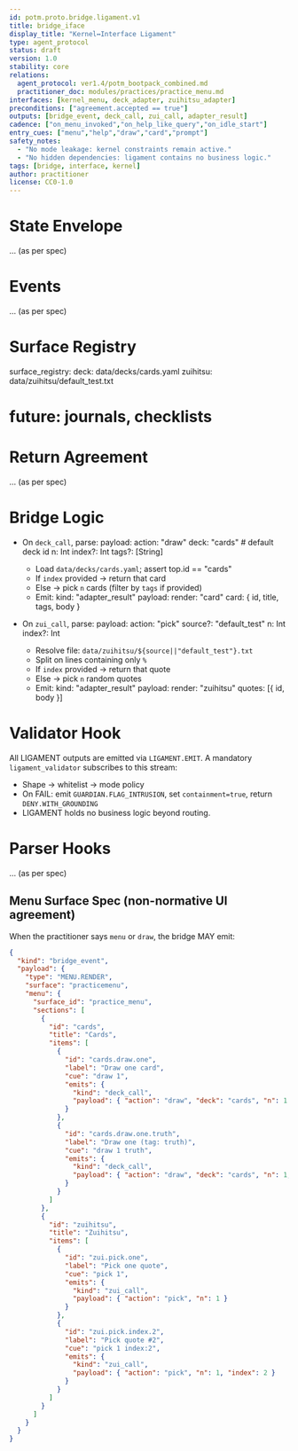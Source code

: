 ```yaml
---
id: potm.proto.bridge.ligament.v1
title: bridge_iface
display_title: "Kernel↔Interface Ligament"
type: agent_protocol
status: draft
version: 1.0
stability: core
relations:
  agent_protocol: ver1.4/potm_bootpack_combined.md
  practitioner_doc: modules/practices/practice_menu.md
interfaces: [kernel_menu, deck_adapter, zuihitsu_adapter]
preconditions: ["agreement.accepted == true"]
outputs: [bridge_event, deck_call, zui_call, adapter_result]
cadence: ["on_menu_invoked","on_help_like_query","on_idle_start"]
entry_cues: ["menu","help","draw","card","prompt"]
safety_notes:
  - "No mode leakage: kernel constraints remain active."
  - "No hidden dependencies: ligament contains no business logic."
tags: [bridge, interface, kernel]
author: practitioner
license: CC0-1.0
---
```


# State Envelope
… (as per spec)

# Events
… (as per spec)

# Surface Registry
surface_registry:
  deck: data/decks/cards.yaml
  zuihitsu: data/zuihitsu/default_test.txt
  # future: journals, checklists

# Return Agreement
… (as per spec)

# Bridge Logic

- On `deck_call`, parse:
    payload:
      action: "draw"
      deck:   "cards"       # default deck id
      n:      Int
      index?: Int
      tags?:  [String]
  - Load `data/decks/cards.yaml`; assert top.id == "cards"
  - If `index` provided → return that card
  - Else → pick `n` cards (filter by `tags` if provided)
  - Emit:
      kind: "adapter_result"
      payload:
        render: "card"
        card: { id, title, tags, body }

- On `zui_call`, parse:
    payload:
      action: "pick"
      source?: "default_test"
      n:      Int
      index?: Int
  - Resolve file: `data/zuihitsu/${source||"default_test"}.txt`
  - Split on lines containing only `%`
  - If `index` provided → return that quote
  - Else → pick `n` random quotes
  - Emit:
      kind: "adapter_result"
      payload:
        render: "zuihitsu"
        quotes: [{ id, body }]

# Validator Hook
All LIGAMENT outputs are emitted via `LIGAMENT.EMIT`. A mandatory `ligament_validator` subscribes to this stream:
- Shape → whitelist → mode policy  
- On FAIL: emit `GUARDIAN.FLAG_INTRUSION`, set `containment=true`, return `DENY.WITH_GROUNDING`  
- LIGAMENT holds no business logic beyond routing.

# Parser Hooks
… (as per spec)

## Menu Surface Spec (non-normative UI agreement)

When the practitioner says `menu` or `draw`, the bridge MAY emit:

```json
{
  "kind": "bridge_event",
  "payload": {
    "type": "MENU.RENDER",
    "surface": "practicemenu",
    "menu": {
      "surface_id": "practice_menu",
      "sections": [
        {
          "id": "cards",
          "title": "Cards",
          "items": [
            {
              "id": "cards.draw.one",
              "label": "Draw one card",
              "cue": "draw 1",
              "emits": {
                "kind": "deck_call",
                "payload": { "action": "draw", "deck": "cards", "n": 1 }
              }
            },
            {
              "id": "cards.draw.one.truth",
              "label": "Draw one (tag: truth)",
              "cue": "draw 1 truth",
              "emits": {
                "kind": "deck_call",
                "payload": { "action": "draw", "deck": "cards", "n": 1, "tags": ["truth"] }
              }
            }
          ]
        },
        {
          "id": "zuihitsu",
          "title": "Zuihitsu",
          "items": [
            {
              "id": "zui.pick.one",
              "label": "Pick one quote",
              "cue": "pick 1",
              "emits": {
                "kind": "zui_call",
                "payload": { "action": "pick", "n": 1 }
              }
            },
            {
              "id": "zui.pick.index.2",
              "label": "Pick quote #2",
              "cue": "pick 1 index:2",
              "emits": {
                "kind": "zui_call",
                "payload": { "action": "pick", "n": 1, "index": 2 }
              }
            }
          ]
        }
      ]
    }
  }
}
```
